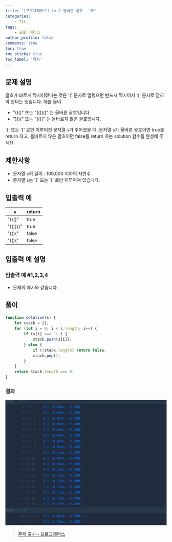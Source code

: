 ```yaml
---
title: '[프로그래머스] Lv.2 올바른 괄호 - JS'
categories:
    - TIL
tags:
    - 프로그래머스
author_profile: false
comments: true
toc: true
toc_sticky: true
toc_label: '목차'
---
```


## 문제 설명

괄호가 바르게 짝지어졌다는 것은 '(' 문자로 열렸으면 반드시 짝지어서 ')' 문자로 닫혀야 한다는 뜻입니다. 예를 들어

-   "()()" 또는 "(())()" 는 올바른 괄호입니다.
-   ")()(" 또는 "(()(" 는 올바르지 않은 괄호입니다.

'(' 또는 ')' 로만 이루어진 문자열 `s`가 주어졌을 때, 문자열 `s`가 올바른 괄호이면 true를 return 하고, 올바르지 않은 괄호이면 false를 return 하는 solution 함수를 완성해 주세요.

## 제한사항

-   문자열 `s`의 길이 : 100,000 이하의 자연수
-   문자열 `s`는 '(' 또는 ')' 로만 이루어져 있습니다.

## 입출력 예

| s        | return |
| -------- | ------ |
| "()()"   | true   |
| "(())()" | true   |
| ")()("   | false  |
| "(()("   | false  |

## 입출력 예 설명

### 입출력 예 #1,2,3,4

-   문제의 예시와 같습니다.

## 풀이

```javascript
function solution(s) {
    let stack = [];
    for (let i = 0; i < s.length; i++) {
        if (s[i] === '(') {
            stack.push(s[i]);
        } else {
            if (!stack.length) return false;
            stack.pop();
        }
    }
    return stack.length === 0;
}
```

### 결과

![result1](/assets/images/2023/09/30/algorithm-81-result1.png)

> [문제 출처 - 프로그래머스](https://school.programmers.co.kr/learn/courses/30/lessons/12909)
